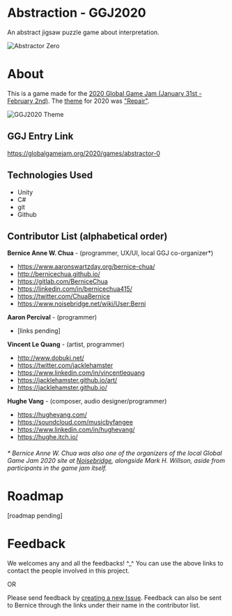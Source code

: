 # Abstraction - GGJ2020
An abstract jigsaw puzzle game about interpretation.

![Abstractor Zero](https://ggj.s3.amazonaws.com/styles/game_sidebar__wide/featured_image/2020/02/75440/abstract_13.png)

# About
This is a game made for the [2020 Global Game Jam (January 31st - February 2nd)](https://globalgamejam.org/2020/jam-sites/noisebridge).
The [theme](https://globalgamejam.org/news/theme-ggj-2020-%E2%80%A6) for 2020 was ["Repair"](https://youtu.be/8sdcq7CbPsc?t=1281).

![GGJ2020 Theme](https://globalgamejam.org/sites/default/files/styles/responsive_large__wide/public/field_news_story_image_video/2020/01/joggjtheme01.jpg?itok=F_JYVuqO&timestamp=1580511340)

## GGJ Entry Link

https://globalgamejam.org/2020/games/abstractor-0

## Technologies Used

* Unity
* C#
* git
* Github

## Contributor List (alphabetical order)

**Bernice Anne W. Chua** - (programmer, UX/UI, local GGJ co-organizer*)

* https://www.aaronswartzday.org/bernice-chua/
* http://bernicechua.github.io/
* https://gitlab.com/BerniceChua
* https://linkedin.com/in/bernicechua415/
* https://twitter.com/ChuaBernice
* https://www.noisebridge.net/wiki/User:Berni

**Aaron Percival** - (programmer)

* [links pending]

**Vincent Le Quang** - (artist, programmer)

* http://www.dobuki.net/
* https://twitter.com/jacklehamster
* https://www.linkedin.com/in/vincentlequang
* https://jacklehamster.github.io/art/
* https://jacklehamster.github.io/

**Hughe Vang** - (composer, audio designer/programmer)

* https://hughevang.com/
* https://soundcloud.com/musicbyfangee
* https://www.linkedin.com/in/hughevang/
* https://hughe.itch.io/

###### * Bernice Anne W. Chua was also one of the organizers of the local Global Game Jam 2020 site at [Noisebridge](https://noisebridge.net/), alongside Mark H. Willson, aside from participants in the game jam itself.

# Roadmap

[roadmap pending]

# Feedback

We welcomes any and all the feedbacks! ^_^  You can use the above links to contact the people involved in this project.

OR

Please send feedback by [creating a new Issue](https://github.com/BerniceChua/GGJ2020NB/issues).  Feedback can also be sent to Bernice through the links under their name in the contributor list.
